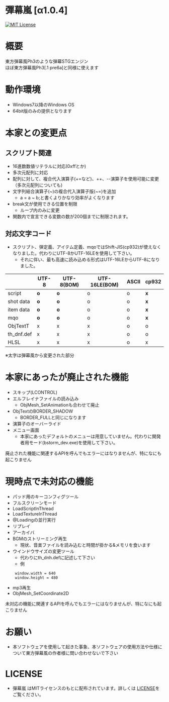 彈幕嵐 [α1.0.4]
===

[![MIT License](http://img.shields.io/badge/license-MIT-blue.svg?style=flat)](./LICENSE)

# 概要
東方弾幕風Ph3のような弾幕STGエンジン  
ほぼ東方弾幕風Ph3[.1 pre6a]と同様に使えます

# 動作環境
 * Windows7以降のWindows OS
 * 64bit版のみの提供となります

# 本家との変更点
## スクリプト関連
 * 16進数数値リテラルに対応(0xffとか)
 * 多次元配列に対応
 * 配列に対して、複合代入演算子(+=など)、++、--演算子を使用可能に変更（多次元配列についても)
 * 文字列結合演算子(\~)の複合代入演算子版(\~=)を追加
    * a = a ~ b;と書くよりかなり効率がよくなります
 * break文が使用できる位置を制限
    * ループ内のみに変更
 * 関数内で宣言できる変数の数が200個までに制限されます。

## 対応文字コード

* スクリプト、弾定義、アイテム定義、mqoではShift-JIS(cp932)が使えなくなりました。代わりにUTF-8かUTF-16LEを使用して下さい。
    * それに伴い、最も高速に読み込める形式はUTF-16LEからUTF-8になりました。

 | | UTF-8 | UTF-8(BOM) | UTF-16LE(BOM) | ASCII | cp932 |
 |-| - | - | - | - | - |
 | script | **o** | **o** | o | o | **x** |
 | shot data | **o** | **o** | o | o | **x** |
 | item data  | **o** | **o** | o | o | **x** |
 | mqo | **o** | **o** | o | o | **x** |
 | ObjTextT | x | x | x | o | o |
 | th_dnf.def | x | x | x | o | o |
 | HLSL | x | x | x | o | x |

※太字は弾幕風から変更された部分

# 本家にあったが廃止された機能
 * スキップ(LCONTROL)
 * エルフレイナファイルの読み込み
    * ObjMesh_SetAnimationも合わせて廃止
 * ObjTextのBORDER_SHADOW
    * BORDER_FULLと同じになります
 * 演算子のオーバーライド
* メニュー画面
    * 本家にあったデフォルトのメニューは用意していません。代わりに開発者用モード(bstorm_dev.exe)を使用して下さい。

廃止された機能に関連するAPIを呼んでもエラーにはなりませんが、特になにも起こりません

# 現時点で未対応の機能
 * パッド用のキーコンフィグツール
 * フルスクリーンモード
 * LoadScriptInThread
 * LoadTextureInThread
 * @Loadingの並行実行
 * リプレイ
 * アーカイバ
 * BGMのストリーミング再生
    * 現状、音楽ファイルを読み込むと時間が掛かる&メモリを食います
 * ウインドウサイズの変更ツール
    * 代わりにth_dnh.defに記述して下さい
    * 例
    ```
     window.width = 640
     window.height = 480
    ```
 * mp3再生
 * ObjMesh_SetCoordinate2D

 未対応の機能に関連するAPIを呼んでもエラーにはなりませんが、特になにも起こりません

 # お願い
  * 本ソフトウェアを使用して起きた事象、本ソフトウェアの使用方法や仕様について東方弾幕風の作者様に問い合わせないで下さい

 # LICENSE
  * 彈幕嵐 はMITライセンスのもとに配布されています。詳しくは [LICENSE](./LICENSE)をご覧ください。
